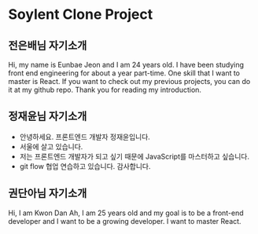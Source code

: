 # Soylent Clone Project

## 전은배님 자기소개

Hi, my name is Eunbae Jeon and I am 24 years old.
I have been studying front end engineering for about a year part-time.
One skill that I want to master is React.
If you want to check out my previous projects, you can do it at my github repo.
Thank you for reading my introduction.

## 정재윤님 자기소개

- 안녕하세요. 프론트엔드 개발자 정재윤입니다.
- 서울에 살고 있습니다.
- 저는 프론트엔드 개발자가 되고 싶기 때문에 JavaScript를 마스터하고 싶습니다.
- git flow 협업 연습하고 있습니다. 감사합니다.

## 권단아님  자기소개

Hi, I am Kwon Dan Ah, 
I am 25 years old and my goal is to be a front-end developer and 
I want to be a growing developer.
I want to master React.
